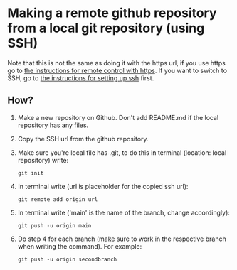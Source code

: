 # Making a remote github repository from a local git repository (using SSH)

Note that this is not the same as doing it with the https url, if you use https go to [the instructions for remote control with https](remotehttps.md). If you want to switch to SSH, go to [the instructions for setting up ssh](setupssh.md) first.

## How?
1. Make a new repository on Github. Don't add README.md if the local repository has any files.
2. Copy the SSH url from the github repository.
3. Make sure you're local file has .git, to do this in terminal (location: local repository) write:

   ```git init```
4. In terminal write (url is placeholder for the copied ssh url):
   
   ```git remote add origin url```
5. In terminal write ('main' is the name of the branch, change accordingly):

   ```git push -u origin main```
   
6. Do step 4 for each branch (make sure to work in the respective branch when writing the command). For example:

   ```git push -u origin secondbranch```
